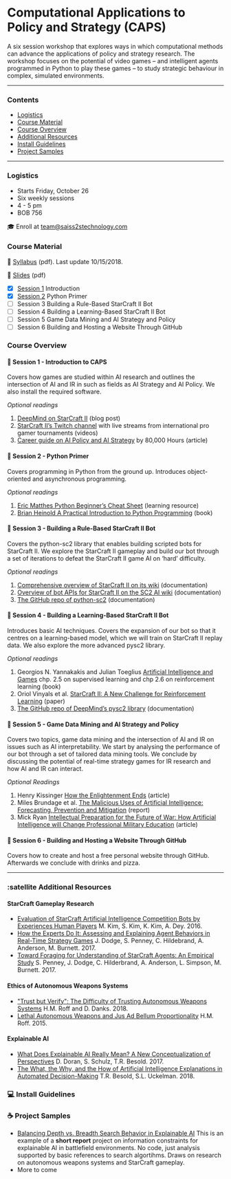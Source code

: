 # Computational Applications to Policy and Strategy (CAPS) 
A six session workshop that explores ways in which computational methods can advance the applications of policy and strategy research. The workshop focuses on the potential of video games – and intelligent agents programmed in Python to play these games – to study strategic behaviour in complex, simulated environments.

***

### Contents
* [Logistics](https://github.com/SAIS-S2S-Technology/Roadmap/blob/master/CAPS/CAPS_course_website.md#logistics)
* [Course Material](https://github.com/SAIS-S2S-Technology/Roadmap/blob/master/CAPS/CAPS_course_website.md#course-material)
* [Course Overview](https://github.com/SAIS-S2S-Technology/Roadmap/blob/master/CAPS/CAPS_course_website.md#course-overview)
* [Additional Resources](https://github.com/SAIS-S2S-Technology/Roadmap/blob/master/CAPS/CAPS_course_website.md#additional-resources)
* [Install Guidelines](https://github.com/SAIS-S2S-Technology/Roadmap/blob/master/CAPS/CAPS_course_website.md#install-guidelines)
* [Project Samples](https://github.com/SAIS-S2S-Technology/Roadmap/blob/master/CAPS/CAPS_course_website.md#project-samples)

***

### Logistics

* Starts Friday, October 26
* Six weekly sessions 
* 4 - 5 pm 
* BOB 756

:mortar_board: Enroll at team@saiss2stechnology.com

### Course Material

:page_with_curl: [Syllabus](https://github.com/SAIS-S2S-Technology/Roadmap/blob/master/CAPS/CAPS%20syllabus_10-15-18.pdf) (pdf). Last update 10/15/2018.

:file_folder: [Slides](https://github.com/SAIS-S2S-Technology/Roadmap/tree/master/CAPS/Slides) (pdf)
- [x] [Session 1](https://github.com/SAIS-S2S-Technology/Roadmap/blob/master/CAPS/Slides/CAPS%2001%20Introduction%2009-17.pdf) Introduction
- [x] [Session 2](https://github.com/SAIS-S2S-Technology/Roadmap/blob/master/CAPS/Slides/CAPS%2002%20Python%20Primer_10-15.pdf) Python Primer
- [ ] Session 3 Building a Rule-Based StarCraft II Bot
- [ ] Session 4 Building a Learning-Based StarCraft II Bot
- [ ] Session 5 Game Data Mining and AI Strategy and Policy
- [ ] Session 6 Building and Hosting a Website Through GitHub

### Course Overview

#### :blue_book: Session 1 - Introduction to CAPS
Covers how games are studied within AI research and outlines the intersection of AI and IR in such as fields as AI Strategy and AI Policy. We also install the required software.

*Optional readings*

1. [DeepMind on StarCraft II](https://deepmind.com/blog/deepmind-and-blizzard-open-starcraft-ii-ai-research-environment/) (blog post)
2. [StarCraft II’s Twitch channel](https://www.twitch.tv/starcraft) with live streams from international pro gamer tournaments (videos)
3. [Career guide on AI Policy and AI Strategy](https://80000hours.org/articles/ai-policy-guide/) by 80,000 Hours (article) 

#### :blue_book: Session 2 - Python Primer
Covers programming in Python from the ground up. Introduces object-oriented and asynchronous programming.

*Optional readings*

1. [Eric Matthes Python Beginner’s Cheat Sheet](https://github.com/ehmatthes/pcc/releases/download/v1.0.0/beginners_python_cheat_sheet_pcc.pdf) (learning resource) 
2. [Brian Heinold A Practical Introduction to Python Programming](https://www.brianheinold.net/python/A_Practical_Introduction_to_Python_Programming_Heinold.pdf) (book) 

#### :blue_book: Session 3 - Building a Rule-Based StarCraft II Bot
Covers the python-sc2 library that enables building scripted bots for StarCraft II. We explore the StarCraft II gameplay and build our bot through a set of iterations to defeat the StarCraft II game AI on ‘hard’ difficulty.

*Optional readings*

1. [Comprehensive overview of StarCraft II on its wiki](https://liquipedia.net/starcraft2/StarCraft) (documentation) 
2. [Overview of bot APIs for StarCraft II on the SC2 AI wiki](http://wiki.sc2ai.net/Main_Page) (documentation) 
3. [The GitHub repo of python-sc2](https://github.com/Dentosal/python-sc2) (documentation) 

#### :blue_book: Session 4 - Building a Learning-Based StarCraft II Bot
Introduces basic AI techniques. Covers the expansion of our bot so that it centres on a learning-based model, which we will train on StarCraft II replay data. We also explore the more advanced pysc2 library.

*Optional readings*

1. Georgios N. Yannakakis and Julian Toeglius [Artificial Intelligence and Games](http://gameaibook.org/book.pdf) chp. 2.5 on supervised learning and chp 2.6 on reinforcement learning (book) 
2. Oriol Vinyals et al. [StarCraft II: A New Challenge for Reinforcement Learning](https://arxiv.org/pdf/1708.04782.pdf) (paper) 
3. [The GitHub repo of DeepMind’s pysc2 library](https://github.com/deepmind/pysc2) (documentation) 

#### :blue_book: Session 5 - Game Data Mining and AI Strategy and Policy
Covers two topics, game data mining and the intersection of AI and IR on issues such as AI interpretability. We start by analysing the performance of our bot through a set of tailored data mining tools. We conclude by discussing the potential of real-time strategy games for IR research and how AI and IR can interact.

*Optional Readings*

1. Henry Kissinger [How the Enlightenment Ends]( https://www.theatlantic.com/magazine/archive/2018/06/henry-kissinger-ai-could-mean-the-end-of-human-history/559124/) (article)
2. Miles Brundage et al. [The Malicious Uses of Artificial Intelligence: Forecasting, Prevention and Mitigation](https://arxiv.org/ftp/arxiv/papers/1802/1802.07228.pdf) (report) 
3. Mick Ryan [Intellectual Preparation for the Future of War: How Artificial Intelligence will Change Professional Military Education](https://warontherocks.com/2018/07/intellectual-preparation-for-future-war-how-artificial-intelligence-will-change-professional-military-education/) (article) 

#### :blue_book: Session 6 - Building and Hosting a Website Through GitHub
Covers how to create and host a free personal website through GitHub. Afterwards we conclude with drinks and pizza.

***

### :satellite Additional Resources

#### StarCraft Gameplay Research

* [Evaluation of StarCraft Artificial Intelligence Competition Bots by Experiences Human Players](http://www.cs.cmu.edu/~sjunikim/publications/CHI2016_LBW_Starcraft.pdf) M. Kim, S. Kim, K. Kim, A. Dey. 2016. 
* [How the Experts Do It: Assessing and Explaining Agent Behaviors in Real-Time Strategy Games](https://arxiv.org/pdf/1711.06953.pdf) J. Dodge, S. Penney, C. Hildebrand, A. Anderson, M. Burnett. 2017. 
* [Toward Foraging for Understanding of StarCraft Agents: An Empirical Study](https://arxiv.org/pdf/1711.08019.pdf) S. Penney, J. Dodge, C. Hilderbrand, A. Anderson, L. Simpson, M. Burnett. 2017. 

#### Ethics of Autonomous Weapons Systems

* ["Trust but Verify": The Difficulty of Trusting Autonomous Weapons Systems](https://www.andrew.cmu.edu/user/ddanks/papers/Roff_Danks-AWSandTrust-Final.pdf) H.M. Roff and D. Danks. 2018. 
* [Lethal Autonomous Weapons and Jus Ad Bellum Proportionality](https://scholarlycommons.law.case.edu/cgi/viewcontent.cgi?referer=&httpsredir=1&article=1006&context=jil) H.M. Roff. 2015.

#### Explainable AI

* [What Does Explainable AI Really Mean? A New Conceptualization of Perspectives](https://arxiv.org/pdf/1710.00794.pdf) D. Doran, S. Schulz, T.R. Besold. 2017. 
* [The What, the Why, and the How of Artificial Intelligence Explanations in Automated Decision-Making](https://arxiv.org/pdf/1808.07074.pdf) T.R. Besold, S.L. Uckelman. 2018. 

### :computer: Install Guidelines

### :coffee: Project Samples

* [Balancing Depth vs. Breadth Search Behavior in Explainable AI](https://github.com/SAIS-S2S-Technology/Roadmap/blob/master/CAPS/Project%20Samples/CAPS_Project_Sample_Short_Report.pdf) This is an example of a **short report** project on information constraints for explainable AI in battlefield environments. No code, just analysis supported by basic references to search algortihms. Draws on research on autonomous weapons systems and StarCraft gameplay. 
* More to come 
